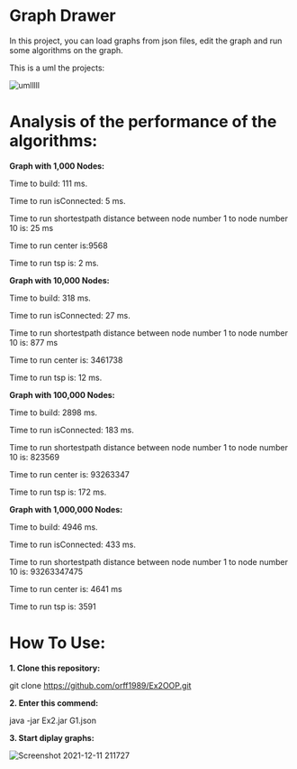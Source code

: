 # Graph Drawer

In this project, you can load graphs from json files, edit the graph and run some algorithms on the graph.

This is a uml the projects:

![umlllll](https://user-images.githubusercontent.com/43110158/145729547-41af456e-a1dd-446e-88b6-172eb6cf287e.png)

# Analysis of the performance of the algorithms:


__Graph with 1,000 Nodes:__

Time to build: 111 ms. 

Time to run isConnected: 5 ms.

Time to run shortestpath distance between node number 1 to node number 10 is: 25 ms

Time to run center is:9568 
 
Time to run tsp is: 2 ms.



__Graph with 10,000 Nodes:__

Time to build: 318 ms. 

Time to run isConnected: 27 ms.

Time to run shortestpath distance between node number 1 to node number 10 is: 877 ms

Time to run center is: 3461738
 
Time to run tsp is: 12 ms.



__Graph with 100,000 Nodes:__

Time to build: 2898 ms. 

Time to run isConnected: 183 ms.

Time to run shortestpath distance between node number 1 to node number 10 is: 823569 

Time to run center is: 93263347 
 
Time to run tsp is: 172 ms.



__Graph with 1,000,000 Nodes:__

Time to build: 4946 ms. 

Time to run isConnected: 433 ms.

Time to run shortestpath distance between node number 1 to node number 10 is: 93263347475 

Time to run center is: 4641 ms
 
Time to run tsp is: 3591 


# How To Use:

__1. Clone this repository:__

   git clone https://github.com/orff1989/Ex2OOP.git
   
__2. Enter this commend:__

   java -jar Ex2.jar G1.json
   
__3. Start diplay graphs:__

![Screenshot 2021-12-11 211727](https://user-images.githubusercontent.com/43110158/145688910-7d924733-379f-4f0c-9ad4-dfda1dd4fe95.png)


